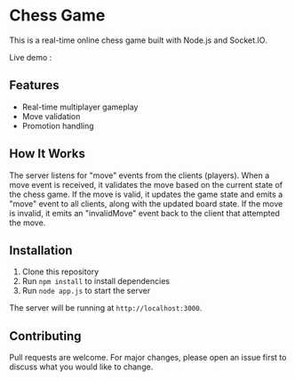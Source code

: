 

# Chess Game

This is a real-time online chess game built with Node.js and Socket.IO.

Live demo : 
## Features

- Real-time multiplayer gameplay
- Move validation
- Promotion handling

## How It Works

The server listens for "move" events from the clients (players). When a move event is received, it validates the move based on the current state of the chess game. If the move is valid, it updates the game state and emits a "move" event to all clients, along with the updated board state. If the move is invalid, it emits an "invalidMove" event back to the client that attempted the move.

## Installation

1. Clone this repository
2. Run `npm install` to install dependencies
3. Run `node app.js` to start the server

The server will be running at `http://localhost:3000`.

## Contributing

Pull requests are welcome. For major changes, please open an issue first to discuss what you would like to change.

